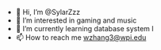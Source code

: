 - 👋 Hi, I’m @SylarZzz
- 👀 I’m interested in gaming and music
- 🌱 I’m currently learning database system I
- 📫 How to reach me wzhang3@wpi.edu

<!---
SylarZzz/SylarZzz is a ✨ special ✨ repository because its `README.md` (this file) appears on your GitHub profile.
You can click the Preview link to take a look at your changes.
--->
